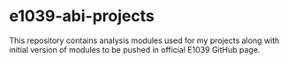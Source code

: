 # e1039-abi-projects

This repository contains analysis modules used for my projects along with initial version of modules to be pushed in official E1039 GitHub page.

 
